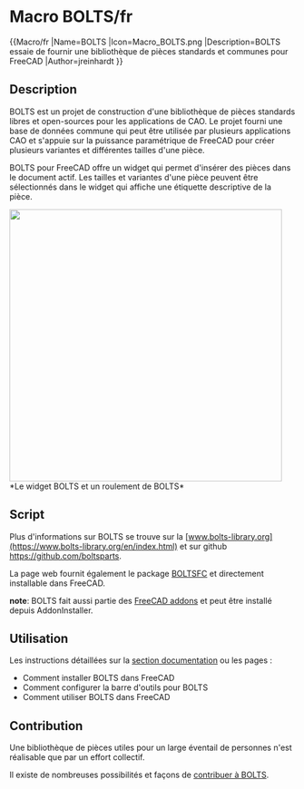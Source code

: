 # Macro BOLTS/fr
 {{Macro/fr
|Name=BOLTS
|Icon=Macro_BOLTS.png
|Description=BOLTS essaie de fournir une bibliothèque de pièces standards et communes pour FreeCAD
|Author=jreinhardt
}}

## Description

BOLTS est un projet de construction d\'une bibliothèque de pièces standards libres et open-sources pour les applications de CAO. Le projet fourni une base de données commune qui peut être utilisée par plusieurs applications CAO et s\'appuie sur la puissance paramétrique de FreeCAD pour créer plusieurs variantes et différentes tailles d\'une pièce.

BOLTS pour FreeCAD offre un widget qui permet d\'insérer des pièces dans le document actif. Les tailles et variantes d\'une pièce peuvent être sélectionnés dans le widget qui affiche une étiquette descriptive de la pièce.

<img alt="" src=images/freecad-bearing.png  style="width:480px;"> 
*Le widget BOLTS et un roulement de BOLTS*

## Script

Plus d\'informations sur BOLTS se trouve sur la [www.bolts-library.org](https://www.bolts-library.org/en/index.html) et sur github [<https://github.com/boltsparts>](https://github.com/boltsparts).

La page web fournit également le package [BOLTSFC](https://github.com/boltsparts/BOLTSFC) et directement installable dans FreeCAD.

**note**: BOLTS fait aussi partie des [FreeCAD addons](https://github.com/FreeCAD/FreeCAD-addons) et peut être installé depuis AddonInstaller.

## Utilisation

Les instructions détaillées sur la [section documentation](https://github.com/boltsparts/BOLTSFC/blob/master/README.md) ou les pages :

-   Comment installer BOLTS dans FreeCAD
-   Comment configurer la barre d\'outils pour BOLTS
-   Comment utiliser BOLTS dans FreeCAD

## Contribution

Une bibliothèque de pièces utiles pour un large éventail de personnes n\'est réalisable que par un effort collectif.

Il existe de nombreuses possibilités et façons de [contribuer à BOLTS](https://boltsparts.github.io/en/contribute.html).
